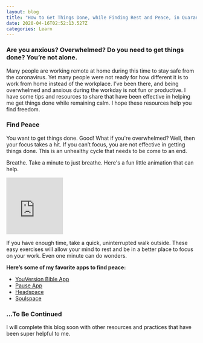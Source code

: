 ```yaml
---
layout: blog
title: "How to Get Things Done, while Finding Rest and Peace, in Quarantine. "
date: 2020-04-16T02:52:13.527Z
categories: Learn
---
```

### **Are you anxious? Overwhelmed? Do you need to get things done? You’re not alone.**

Many people are working remote at home during this time to stay safe from the coronavirus. Yet many people were not ready for how different it is to work from home instead of the workplace. I’ve been there, and being overwhelmed and anxious during the workday is not fun or productive. I have some tips and resources to share that have been effective in helping me get things done while remaining calm. I hope these resources help you find freedom.

### Find Peace

You want to get things done. Good! What if you're overwhelmed? Well, then your focus takes a hit. If you can’t focus, you are not effective in getting things done. This is an unhealthy cycle that needs to be come to an end.

Breathe. Take a minute to just breathe. Here's a fun little animation that can help.

<iframe src="https://giphy.com/embed/tG6KakamhDnoY" width="150" height="150" frameBorder="0" class="giphy-embed"></iframe>

If you have enough time, take a quick, uninterrupted walk outside. These easy exercises will allow your mind to rest and be in a better place to focus on your work. Even one minute can do wonders.

**Here’s some of my favorite apps to find peace:**

* [YouVersion Bible App](https://bible.com/app)
* [Pause App](https://www.pauseapp.com/)
* [Headspace](https://www.headspace.com/)
* [Soulspace](https://soulspace.co/)

### ...To Be Continued

I will complete this blog soon with other resources and practices that have been super helpful to me.